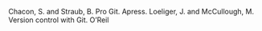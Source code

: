 Chacon, S. and Straub, B. Pro Git. Apress.
Loeliger, J. and McCullough, M. Version control with Git. O’Reil